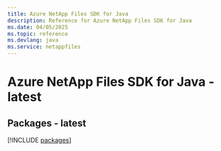 ```yaml
---
title: Azure NetApp Files SDK for Java
description: Reference for Azure NetApp Files SDK for Java
ms.date: 04/05/2025
ms.topic: reference
ms.devlang: java
ms.service: netappfiles
---
```

# Azure NetApp Files SDK for Java - latest
## Packages - latest
[!INCLUDE [packages](netapp-files-index.md)]